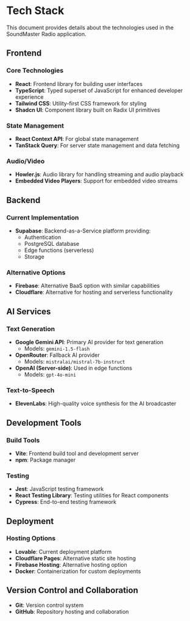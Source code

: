 
# Tech Stack

This document provides details about the technologies used in the SoundMaster Radio application.

## Frontend

### Core Technologies
- **React**: Frontend library for building user interfaces
- **TypeScript**: Typed superset of JavaScript for enhanced developer experience
- **Tailwind CSS**: Utility-first CSS framework for styling
- **Shadcn UI**: Component library built on Radix UI primitives

### State Management
- **React Context API**: For global state management
- **TanStack Query**: For server state management and data fetching

### Audio/Video
- **Howler.js**: Audio library for handling streaming and audio playback
- **Embedded Video Players**: Support for embedded video streams

## Backend

### Current Implementation
- **Supabase**: Backend-as-a-Service platform providing:
  - Authentication
  - PostgreSQL database
  - Edge functions (serverless)
  - Storage

### Alternative Options
- **Firebase**: Alternative BaaS option with similar capabilities
- **Cloudflare**: Alternative for hosting and serverless functionality

## AI Services

### Text Generation
- **Google Gemini API**: Primary AI provider for text generation
  - Models: `gemini-1.5-flash`
- **OpenRouter**: Fallback AI provider
  - Models: `mistralai/mistral-7b-instruct`
- **OpenAI (Server-side)**: Used in edge functions
  - Models: `gpt-4o-mini`

### Text-to-Speech
- **ElevenLabs**: High-quality voice synthesis for the AI broadcaster

## Development Tools

### Build Tools
- **Vite**: Frontend build tool and development server
- **npm**: Package manager

### Testing
- **Jest**: JavaScript testing framework
- **React Testing Library**: Testing utilities for React components
- **Cypress**: End-to-end testing framework

## Deployment

### Hosting Options
- **Lovable**: Current deployment platform
- **Cloudflare Pages**: Alternative static site hosting
- **Firebase Hosting**: Alternative hosting option
- **Docker**: Containerization for custom deployments

## Version Control and Collaboration

- **Git**: Version control system
- **GitHub**: Repository hosting and collaboration
